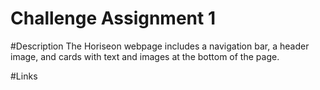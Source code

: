 # Challenge Assignment 1

#Description
The Horiseon webpage includes a navigation bar, a header image, and cards with text and images at the bottom of the page.

#Links
